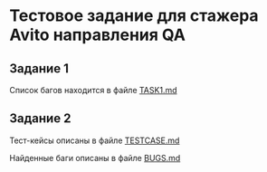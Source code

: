 # Тестовое задание для стажера Avito направления QA
## Задание 1
Список багов находится в файле [TASK1.md]()
## Задание 2
Тест-кейсы описаны в файле [TESTCASE.md](https://github.com/TheSund/Avito-QA-trainee-assignment/blob/main/TESTCASES.md)

Найденные баги описаны в файле [BUGS.md]()
